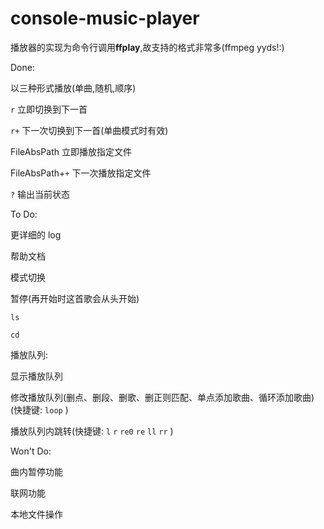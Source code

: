 # console-music-player

播放器的实现为命令行调用**ffplay**,故支持的格式非常多(ffmpeg yyds!:)

Done:

以三种形式播放(单曲,随机,顺序)

`r` 立即切换到下一首

`r+` 下一次切换到下一首(单曲模式时有效)

FileAbsPath 立即播放指定文件

FileAbsPath+`+` 下一次播放指定文件

`?` 输出当前状态

To Do: 

更详细的 log

帮助文档

模式切换

暂停(再开始时这首歌会从头开始)

`ls`

`cd`

播放队列:

  显示播放队列

  修改播放队列(删点、删段、删歌、删正则匹配、单点添加歌曲、循环添加歌曲)(快捷键: `loop` )

  播放队列内跳转(快捷键: `l` `r` `re0` `re` `ll` `rr` )

Won't Do:

曲内暂停功能

联网功能

本地文件操作
